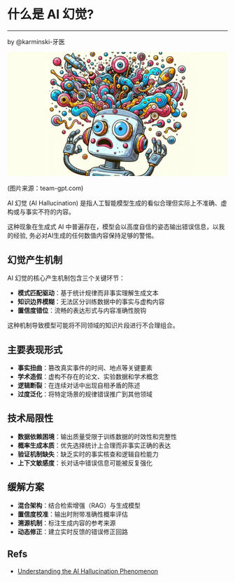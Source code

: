 # 什么是 AI 幻觉?
----------------

by @karminski-牙医

![](./assets/images/ai-hallucinating.webp)

(图片来源：team-gpt.com)

AI 幻觉 (AI Hallucination) 是指人工智能模型生成的看似合理但实际上不准确、虚构或与事实不符的内容。

这种现象在生成式 AI 中普遍存在，模型会以高度自信的姿态输出错误信息，以我的经验, 务必对AI生成的任何数值内容保持足够的警惕。

## 幻觉产生机制

AI 幻觉的核心产生机制包含三个关键环节：
- **模式匹配驱动**：基于统计规律而非事实理解生成文本
- **知识边界模糊**：无法区分训练数据中的事实与虚构内容
- **置信度错位**：流畅的表达形式与内容准确性脱钩
  
这种机制导致模型可能将不同领域的知识片段进行不合理组合。

## 主要表现形式
- **事实扭曲**：篡改真实事件的时间、地点等关键要素
- **学术造假**：虚构不存在的论文、实验数据和学术概念
- **逻辑断裂**：在连续对话中出现自相矛盾的陈述
- **过度泛化**：将特定场景的规律错误推广到其他领域

## 技术局限性
- **数据依赖困境**：输出质量受限于训练数据的时效性和完整性
- **概率生成本质**：优先选择统计上合理而非事实正确的表达
- **验证机制缺失**：缺乏实时的事实核查和逻辑自检能力
- **上下文敏感度**：长对话中错误信息可能被反复强化

## 缓解方案
- **混合架构**：结合检索增强（RAG）与生成模型
- **置信度校准**：输出时附带准确性概率评估
- **溯源机制**：标注生成内容的参考来源
- **动态修正**：建立实时反馈的错误修正回路

## Refs

- [Understanding the AI Hallucination Phenomenon](https://team-gpt.com/blog/ai-hallucination/)
